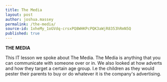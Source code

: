 ```yaml
---
title: The Media
layout: post
author: joshua.massey
permalink: /the-media/
source-id: 1xheMy_1oGVdq-crsxPQ8WHKPcPQK3aWjR8353hRmN5Q
published: true
---
```

**THE MEDIA**

This IT lesson we spoke about The Media. The Media is anything that you can communicate with someone over or in. We also looked at how adverts and how they target a certain age group. I.e the children as they would pester their parents to buy or do whatever it is the company's advertising.

